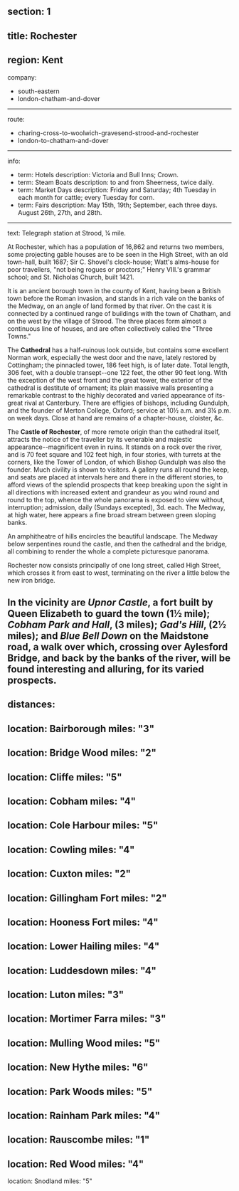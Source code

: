 section: 1
----
title: Rochester
----
region: Kent
----
company:
- south-eastern
- london-chatham-and-dover
----
route:
- charing-cross-to-woolwich-gravesend-strood-and-rochester
- london-to-chatham-and-dover 
----
info:
- term: Hotels
  description: Victoria and Bull Inns; Crown.
- term: Steam Boats
  description: to and from Sheerness, twice daily.
- term: Market Days
  description: Friday and Saturday; 4th Tuesday in each month for cattle; every Tuesday for corn.
- term: Fairs
  description: May 15th, 19th; September, each three days. August 26th, 27th, and 28th.
----
text: Telegraph station at Strood, ¼ mile.

At Rochester, which has a population of 16,862 and returns two members, some projecting gable houses are to be seen in the High Street, with an old town-hall, built 1687; Sir C. Shovel's clock-house; Watt's alms-house for poor travellers, "not being rogues or proctors;" Henry VIII.'s grammar school; and St. Nicholas Church, built 1421.

It is an ancient borough town in the county of Kent, having been a British town before the Roman invasion, and stands in a rich vale on the banks of the Medway, on an angle of land formed by that river. On the cast it is connected by a continued range of buildings with the town of Chatham, and on the west by the village of Strood. The three places form almost a continuous line of houses, and are often collectively called the "Three Towns."

The **Cathedral** has a half-ruinous look outside, but contains some excellent Norman work, especially the west door and the nave, lately restored by Cottingham; the pinnacled tower, 186 feet high, is of later date. Total length, 306 feet, with a double transept--one 122 feet, the other 90 feet long. With the exception of the west front and the great tower, the exterior of the cathedral is destitute of ornament; its plain massive walls presenting a remarkable contrast to the highly decorated and varied appearance of its-great rival at Canterbury. There are effigies of bishops, including Gundulph, and the founder of Merton College, Oxford; service at 10½ a.m. and 3¼ p.m. on week days. Close at hand are remains of a chapter-house, cloister, &c.

The **Castle of Rochester**, of more remote origin than the cathedral itself, attracts the notice of the traveller by its venerable and majestic appearance--magnificent even in ruins. It stands on a rock over the river, and is 70 feet square and 102 feet high, in four stories, with turrets at the corners, like the Tower of London, of which Bishop Gundulph was also the founder. Much civility is shown to visitors. A gallery runs all round the keep, and seats are placed at intervals here and there in the different stories, to afford views of the splendid prospects that keep breaking upon the sight in all directions with increased extent and grandeur as you wind round and round to the top, whence the whole panorama is exposed to view without, interruption; admission, daily (Sundays excepted), 3d. each. The Medway, at high water, here appears a fine broad stream between green sloping banks.

An amphitheatre of hills encircles the beautiful landscape. The Medway below serpentines round the castle, and then the cathedral and the bridge, all combining to render the whole a complete picturesque panorama.

Rochester now consists principally of one long street, called High Street, which crosses it from east to west, terminating on the river a little below the new iron bridge.

In the vicinity are *Upnor Castle*, a fort built by Queen Elizabeth to guard the town (1½ mile); *Cobham Park and Hall*, (3 miles); *Gad's Hill*, (2½ miles); and *Blue Bell Down* on the Maidstone road, a walk over which, crossing over Aylesford Bridge, and back by the banks of the river, will be found interesting and alluring, for its varied prospects.
----
distances:
-
  location: Bairborough
  miles: "3"
-
  location: Bridge Wood
  miles: "2"
-
  location: Cliffe
  miles: "5"
-
  location: Cobham
  miles: "4"
-
  location: Cole Harbour
  miles: "5"
-
  location: Cowling
  miles: "4"
-
  location: Cuxton
  miles: "2"
-
  location: Gillingham Fort
  miles: "2"
-
  location: Hooness Fort
  miles: "4"
-
  location: Lower Hailing
  miles: "4"
-
  location: Luddesdown
  miles: "4"
-
  location: Luton
  miles: "3"
-
  location: Mortimer Farra
  miles: "3"
-
  location: Mulling Wood
  miles: "5"
-
  location: New Hythe
  miles: "6"
-
  location: Park Woods
  miles: "5"
-
  location: Rainham Park
  miles: "4"
-
  location: Rauscombe
  miles: "1"
-
  location: Red Wood
  miles: "4"
-
  location: Snodland
  miles: "5"

